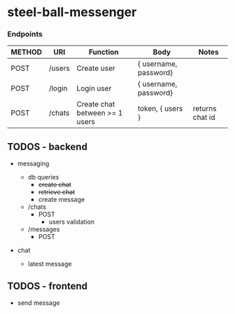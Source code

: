 # steel-ball-messenger

### Endpoints

| METHOD | URI    | Function                       | Body                  | Notes           |
| ------ | ------ | ------------------------------ | --------------------- | --------------- |
| POST   | /users | Create user                    | { username, password} |                 |
| POST   | /login | Login user                     | { username, password} |                 |
| POST   | /chats | Create chat between >= 1 users | token, { users }      | returns chat id |

## TODOS - backend

-   messaging

    -   db queries
        -   ~~create chat~~
        -   ~~retrieve chat~~
        -   create message
    -   /chats
        -   POST
            -   users validation
    -   /messages
        -   POST

-   chat
    -   latest message

## TODOS - frontend

-   send message
